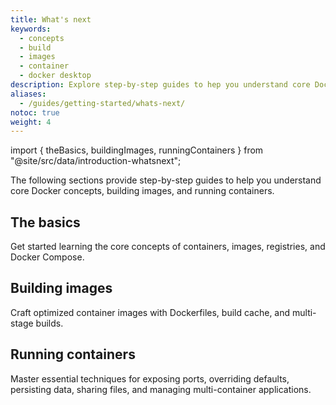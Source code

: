 ```yaml
---
title: What's next
keywords:
  - concepts
  - build
  - images
  - container
  - docker desktop
description: Explore step-by-step guides to hep you understand core Docker concepts, building images, and running containers.
aliases:
  - /guides/getting-started/whats-next/
notoc: true
weight: 4
---
```


import { theBasics, buildingImages, runningContainers } from "@site/src/data/introduction-whatsnext";

The following sections provide step-by-step guides to help you understand core Docker concepts, building images, and running containers.

## The basics

Get started learning the core concepts of containers, images, registries, and Docker Compose.

<Grid items={theBasics} />

## Building images

Craft optimized container images with Dockerfiles, build cache, and multi-stage builds.

<Grid items={buildingImages} />

## Running containers

Master essential techniques for exposing ports, overriding defaults, persisting data, sharing files, and managing multi-container applications.

<Grid items={runningContainers} />
